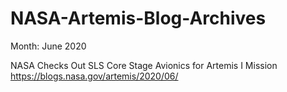 # NASA-Artemis-Blog-Archives

Month: June 2020

NASA Checks Out SLS Core Stage Avionics for Artemis I Mission https://blogs.nasa.gov/artemis/2020/06/
